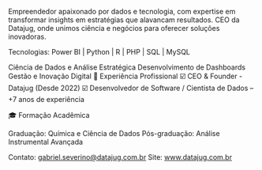 Empreendedor apaixonado por dados e tecnologia, com expertise em transformar insights em estratégias que alavancam resultados. CEO da Datajug, onde unimos ciência e negócios para oferecer soluções inovadoras.

Tecnologias:
Power BI | Python | R | PHP | SQL | MySQL

Ciência de Dados e Análise Estratégica
Desenvolvimento de Dashboards
Gestão e Inovação Digital
💼 Experiência Profissional
☑️ CEO & Founder - Datajug (Desde 2022)
☑️ Desenvolvedor de Software / Cientista de Dados – +7 anos de experiência

🎓 Formação Acadêmica

Graduação: Química e Ciência de Dados
Pós-graduação: Análise Instrumental Avançada

Contato: gabriel.severino@datajug.com.br
Site: www.datajug.com.br
